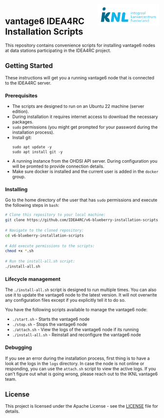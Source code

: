 <img src="https://github.com/IKNL/guidelines/blob/master/resources/logos/iknl_nl.png?raw=true" width=200 align="right">

# vantage6 IDEA4RC Installation Scripts

This repository contains convenience scripts for installing vantage6 nodes at data
stations participating in the IDEA4RC project.

## Getting Started
These instructions will get you a running vantage6 node that is connected to the
IDEA4RC server.

### Prerequisites

- The scripts are designed to run on an Ubuntu 22 machine (server edition).
- During installation it requires internet access to download the necessary packages.
- `sudo` permissions (you might get prompted for your password during the installation
  process).
- Install git:
    ```
    sudo apt update -y
    sudo apt install git -y
    ```
- A running instance from the OHDSI API server. During configuration you will be promted
  to provide connection details.
- Make sure docker is installed and the current user is added in the `docker` group.

### Installing
Go to the home directory of the user that has `sudo` permissions and execute the
following steps in `bash`:

```bash
# Clone this repository to your local machine:
git clone https://github.com/IDEA4RC/v6-blueberry-installation-scripts.git

# Navigate to the cloned repository:
cd v6-blueberry-installation-scripts

# Add execute permissions to the scripts:
chmod +x *.sh

# Run the install-all.sh script:
./install-all.sh
```

### Lifecycle management

The `./install-all.sh` script is designed to run multiple times. You can also use it
to update the vantage6 node to the latest version. It will not overwrite any
configuration files except if you explicitly tell it to do so.

You have the following scripts available to manage the vantage6 node:

- `./start.sh` - Starts the vantage6 node
- `./stop.sh` - Stops the vantage6 node
- `./attach.sh` - View the logs of the vantage6 node if its running
- `./install-all.sh` - Reinstall and reconfigure the vantage6 node

### Debugging

If you see an error during the installation process, first thing is to have a look at
the logs in the `logs` directory. In case the node is not online or responding, you can
use the `attach.sh` script to view the active logs. If you can't figure out what is
going wrong, please reach out to the IKNL vantage6 team.

## License

This project is licensed under the Apache License - see the [LICENSE](LICENSE) file for
details.
